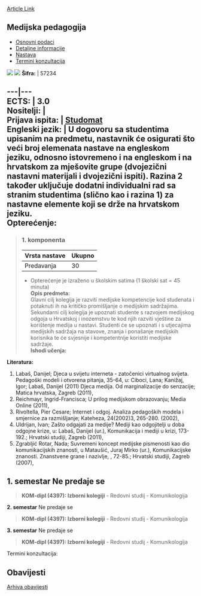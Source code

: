 [Article Link](https://www.fhs.hr/predmet/medped)

## Medijska pedagogija
  * [Osnovni podaci](https://www.fhs.hr/predmet/medped#v1id-904837_119302_1_0 "Osnovni podaci")
  * [Detaljne informacije](https://www.fhs.hr/predmet/medped#v1id-904837_119302_1_1 "Detaljne informacije")
  * [Nastava](https://www.fhs.hr/predmet/medped#v1id-904837_119302_1_2 "Nastava")
  * [Termini konzultacija](https://www.fhs.hr/predmet/medped#v1id-904837_119302_1_3 "Termini konzultacija")


[![](https://www.fhs.hr/img/flags/gif/hr.gif)](https://www.fhs.hr/predmet/medped) [![](https://www.fhs.hr/img/flags/gif/gb.gif)](https://www.fhs.hr/en/course/mededu)
**Šifra:** |  57234  
  
---|---  
**ECTS:** |  3.0   
**Nositelji:** |   
**Prijava ispita:** |  [Studomat](http://www.isvu.hr/studomat)  
**Engleski jezik:** |  U dogovoru sa studentima upisanim na predmetu, nastavnik će osigurati što veći broj elemenata nastave na engleskom jeziku, odnosno istovremeno i na engleskom i na hrvatskom za mješovite grupe (dvojezični nastavni materijali i dvojezični ispiti). Razina 2 također uključuje dodatni individualni rad sa stranim studentima (slično kao i razina 1) za nastavne elemente koji se drže na hrvatskom jeziku.   
**Opterećenje:**  
---  
> ### 1. komponenta
> | Vrsta nastave | Ukupno  
> ---|---  
> Predavanja | 30  
> * Opterećenje je izraženo u školskim satima (1 školski sat = 45 minuta)   
**Opis predmeta:**  
> Glavni cilj kolegija je razviti medijske kompetencije kod studenata i potaknuti ih na kritičko promišljanje o medijskim sadržajima. Sekundarni cilj kolegija je upoznati studente s razvojem medijskog odgoja u Hrvatskoj i inozemstvu te kod njih razviti vještine za korištenje medija u nastavi. Studenti će se upoznati i s utjecajima medijskih sadržaja na stavove, znanja i ponašanje medijskih korisnika te će svjesnije i kompetentnije koristiti medijske sadržaje.  
**Ishodi učenja:**  

  
**Literatura:**  
  1. Labaš, Danijel; Djeca u svijetu interneta - zatočenici virtualnog svijeta. Pedagoški modeli i otvorena pitanja, 35-64, u: Ciboci, Lana; Kanižaj, Igor; Labaš, Danijel (2011) Djeca medija. Od marginalizacije do senzacije; Matica hrvatska, Zagreb (2011), 
  2. Reichmayr, Ingrid-Francisca; U prilog medijskom obrazovanju; Media Online (2011), 
  3. Rivoltella, Pier Cesare; Internet i odgoj. Analiza pedagoških modela i smjernice za razmišljanje; Kateheza, 24(2002)3, 265-280. (2002), 
  4. Uldrijan, Ivan; Zašto odgajati za medije? Mediji kao odgojitelji u doba odgojne krize, u: Labaš, Danijel (ur.), Komunikacija i mediji u krizi, 173-192.; Hrvatski studiji, Zagreb (2011), 
  5. Zgrabljić Rotar, Nada; Suvremeni koncept medijske pismenosti kao dio komunikacijskih znanosti, u Mataušić, Juraj Mirko (ur.), Komunikacijske znanosti. Znanstvene grane i nazivlje, , 72-85.; Hrvatski studiji, Zagreb (2007), 

  
**1. semestar** Ne predaje se  
---  
> **KOM-dipl (4397): Izborni kolegiji** - Redovni studij - Komunikologija  
>   
  
**2. semestar** Ne predaje se  
> **KOM-dipl (4397): Izborni kolegiji** - Redovni studij - Komunikologija  
>   
  
**3. semestar** Ne predaje se  
> **KOM-dipl (4397): Izborni kolegiji** - Redovni studij - Komunikologija  
>   
Termini konzultacija: 


## Obavijesti
[Arhiva obavijesti](https://www.fhs.hr/predmet/medped?@=20ozy#news_80451 "Arhiva obavijesti")
